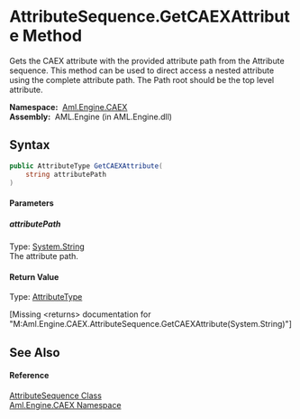 AttributeSequence.GetCAEXAttribute Method
=========================================
Gets the CAEX attribute with the provided attribute path from the Attribute sequence. This method can be used to direct access a nested attribute using the complete attribute path. The Path root should be the top level attribute.

  **Namespace:**  [Aml.Engine.CAEX][1]  
  **Assembly:**  AML.Engine (in AML.Engine.dll)

Syntax
------

```csharp
public AttributeType GetCAEXAttribute(
	string attributePath
)
```

#### Parameters

##### *attributePath*
Type: [System.String][2]  
The attribute path.

#### Return Value
Type: [AttributeType][3]  

[Missing &lt;returns> documentation for "M:Aml.Engine.CAEX.AttributeSequence.GetCAEXAttribute(System.String)"]


See Also
--------

#### Reference
[AttributeSequence Class][4]  
[Aml.Engine.CAEX Namespace][1]  

[1]: ../README.md
[2]: https://docs.microsoft.com/dotnet/api/system.string
[3]: ../AttributeType/README.md
[4]: README.md
[5]: https://www.automationml.org
[6]: ../../icons/logoShade.png